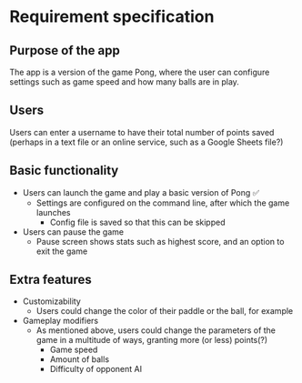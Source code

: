 # Requirement specification
## Purpose of the app
The app is a version of the game Pong, where the user can configure settings such as game speed and how many balls are in play.
## Users
Users can enter a username to have their total number of points saved (perhaps in a text file or an online service, such as a Google Sheets file?)
## Basic functionality
- Users can launch the game and play a basic version of Pong ✅
	- Settings are configured on the command line, after which the game launches
		- Config file is saved so that this can be skipped
- Users can pause the game 
	- Pause screen shows stats such as highest score, and an option to exit the game
## Extra features
- Customizability
	- Users could change the color of their paddle or the ball, for example
- Gameplay modifiers
	- As mentioned above, users could change the parameters of the game in a multitude of ways, granting more (or less) points(?)
		- Game speed
		- Amount of balls
		- Difficulty of opponent AI
